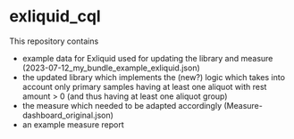 # exliquid_cql
This repository contains
* example data for Exliquid used for updating the library and measure (2023-07-12_my_bundle_example_exliquid.json)
* the updated library which implements the (new?) logic which takes into account only primary samples having at least one aliquot with rest amount > 0 (and thus having at least one aliquot group)
* the measure which needed to be adapted accordingly (Measure-dashboard_original.json)
* an example measure report
